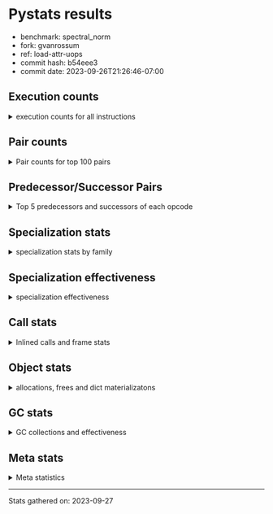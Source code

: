 
# Pystats results

- benchmark: spectral_norm
- fork: gvanrossum
- ref: load-attr-uops
- commit hash: b54eee3
- commit date: 2023-09-26T21:26:46-07:00

## Execution counts

<details>
<summary> execution counts for all instructions </summary>

|Name | Count | Self | Cumulative | Miss ratio | 
|---|---:|---:|---:|---:|
| BINARY_OP_ADD_INT | 202,800,000 | 17.1% | 17.1% |  |
| LOAD_CONST | 162,552,180 | 13.7% | 30.9% |  |
| LOAD_FAST | 122,636,760 | 10.4% | 41.2% |  |
| LOAD_FAST_LOAD_FAST | 122,007,600 | 10.3% | 51.6% |  |
| BINARY_OP | 82,380,340 | 7.0% | 58.5% |  |
| STORE_FAST | 40,892,040 | 3.5% | 62.0% |  |
| FOR_ITER | 40,889,860 | 3.5% | 65.4% |  |
| JUMP_BACKWARD | 40,880,460 | 3.5% | 68.9% |  |
| STORE_FAST_STORE_FAST | 40,879,860 | 3.5% | 72.4% |  |
| UNPACK_SEQUENCE_TWO_TUPLE | 40,879,800 | 3.5% | 75.8% |  |
| CALL_PY_EXACT_ARGS | 40,878,000 | 3.5% | 79.3% | 0.3% |
| RETURN_VALUE | 40,875,720 | 3.5% | 82.7% |  |
| RESUME_CHECK | 40,875,720 | 3.5% | 86.2% |  |
| BINARY_OP_ADD_FLOAT | 40,575,600 | 3.4% | 89.6% | 0.8% |
| LOAD_GLOBAL_MODULE | 40,566,220 | 3.4% | 93.0% |  |
| BINARY_OP_MULTIPLY_INT | 40,560,000 | 3.4% | 96.5% |  |
| BINARY_OP_MULTIPLY_FLOAT | 39,347,880 | 3.3% | 99.8% | 0.0% |
| LOAD_GLOBAL_BUILTIN | 319,380 | 0.0% | 99.8% |  |
| CALL_BUILTIN_CLASS | 316,920 | 0.0% | 99.8% |  |
| FOR_ITER_RANGE | 315,180 | 0.0% | 99.9% |  |
| GET_ITER | 314,580 | 0.0% | 99.9% |  |
| PUSH_NULL | 312,300 | 0.0% | 99.9% |  |
| STORE_FAST_LOAD_FAST | 312,000 | 0.0% | 99.9% |  |
| LIST_APPEND | 312,000 | 0.0% | 100.0% |  |
| BUILD_TUPLE | 312,000 | 0.0% | 100.0% |  |
| SWAP | 7,200 | 0.0% | 100.0% |  |
| BUILD_LIST | 2,520 | 0.0% | 100.0% |  |
| LOAD_FAST_AND_CLEAR | 2,400 | 0.0% | 100.0% |  |
| CALL_LEN | 2,400 | 0.0% | 100.0% |  |
| CALL | 360 | 0.0% | 100.0% |  |
| LOAD_DEREF | 180 | 0.0% | 100.0% |  |
| LOAD_GLOBAL | 160 | 0.0% | 100.0% |  |
| LOAD_ATTR_MODULE | 160 | 0.0% | 100.0% |  |
| CALL_FUNCTION_EX | 120 | 0.0% | 100.0% |  |
| LOAD_ATTR | 80 | 0.0% | 100.0% |  |
| POP_TOP | 60 | 0.0% | 100.0% |  |
| NOP | 60 | 0.0% | 100.0% |  |
| LOAD_FAST_CHECK | 60 | 0.0% | 100.0% |  |
| LIST_EXTEND | 60 | 0.0% | 100.0% |  |
| COPY_FREE_VARS | 60 | 0.0% | 100.0% |  |
| COPY | 60 | 0.0% | 100.0% |  |
| CALL_INTRINSIC_1 | 60 | 0.0% | 100.0% |  |
| BINARY_OP_SUBTRACT_FLOAT | 60 | 0.0% | 100.0% |  |


</details>

## Pair counts

<details>
<summary> Pair counts for top 100 pairs </summary>

|Pair | Count | Self | Cumulative | 
|---|---:|---:|---:|
| LOAD_FAST_LOAD_FAST BINARY_OP_ADD_INT | 81,120,000 | 6.9% | 6.9% |
| LOAD_CONST BINARY_OP_ADD_INT | 81,120,000 | 6.9% | 13.7% |
| BINARY_OP_ADD_INT LOAD_CONST | 81,120,000 | 6.9% | 20.6% |
| UNPACK_SEQUENCE_TWO_TUPLE STORE_FAST_STORE_FAST | 40,879,800 | 3.5% | 24.0% |
| CALL_PY_EXACT_ARGS RESUME_CHECK | 40,875,600 | 3.5% | 27.5% |
| BINARY_OP_ADD_FLOAT STORE_FAST | 40,569,720 | 3.4% | 30.9% |
| STORE_FAST JUMP_BACKWARD | 40,568,400 | 3.4% | 34.3% |
| JUMP_BACKWARD FOR_ITER | 40,567,800 | 3.4% | 37.8% |
| FOR_ITER UNPACK_SEQUENCE_TWO_TUPLE | 40,567,800 | 3.4% | 41.2% |
| STORE_FAST_STORE_FAST LOAD_FAST | 40,560,000 | 3.4% | 44.6% |
| RETURN_VALUE LOAD_FAST | 40,560,000 | 3.4% | 48.1% |
| RESUME_CHECK LOAD_CONST | 40,560,000 | 3.4% | 51.5% |
| LOAD_GLOBAL_MODULE LOAD_FAST_LOAD_FAST | 40,560,000 | 3.4% | 54.9% |
| LOAD_FAST_LOAD_FAST CALL_PY_EXACT_ARGS | 40,560,000 | 3.4% | 58.3% |
| LOAD_FAST LOAD_GLOBAL_MODULE | 40,560,000 | 3.4% | 61.8% |
| LOAD_FAST BINARY_OP_ADD_INT | 40,560,000 | 3.4% | 65.2% |
| LOAD_CONST LOAD_FAST_LOAD_FAST | 40,560,000 | 3.4% | 68.6% |
| LOAD_CONST BINARY_OP | 40,560,000 | 3.4% | 72.1% |
| BINARY_OP_MULTIPLY_INT LOAD_CONST | 40,560,000 | 3.4% | 75.5% |
| BINARY_OP_ADD_INT LOAD_FAST_LOAD_FAST | 40,560,000 | 3.4% | 78.9% |
| BINARY_OP_ADD_INT BINARY_OP_MULTIPLY_INT | 40,560,000 | 3.4% | 82.3% |
| BINARY_OP_ADD_INT BINARY_OP | 40,560,000 | 3.4% | 85.8% |
| BINARY_OP RETURN_VALUE | 40,560,000 | 3.4% | 89.2% |
| BINARY_OP LOAD_FAST | 40,560,000 | 3.4% | 92.6% |
| LOAD_FAST BINARY_OP_MULTIPLY_FLOAT | 39,347,820 | 3.3% | 96.0% |
| BINARY_OP_MULTIPLY_FLOAT BINARY_OP_ADD_FLOAT | 39,342,120 | 3.3% | 99.3% |
| BINARY_OP BINARY_OP_ADD_FLOAT | 1,233,480 | 0.1% | 99.4% |
| LOAD_FAST BINARY_OP | 1,227,800 | 0.1% | 99.5% |
| LOAD_GLOBAL_BUILTIN LOAD_FAST | 314,520 | 0.0% | 99.5% |
| CALL_BUILTIN_CLASS GET_ITER | 314,460 | 0.0% | 99.5% |
| LOAD_FAST CALL_BUILTIN_CLASS | 314,440 | 0.0% | 99.6% |
| JUMP_BACKWARD FOR_ITER_RANGE | 312,660 | 0.0% | 99.6% |
| GET_ITER FOR_ITER | 312,060 | 0.0% | 99.6% |
| STORE_FAST LOAD_GLOBAL_BUILTIN | 312,040 | 0.0% | 99.6% |
| STORE_FAST_STORE_FAST LOAD_CONST | 312,000 | 0.0% | 99.7% |
| STORE_FAST_LOAD_FAST PUSH_NULL | 312,000 | 0.0% | 99.7% |
| RETURN_VALUE LIST_APPEND | 312,000 | 0.0% | 99.7% |
| RESUME_CHECK LOAD_FAST | 312,000 | 0.0% | 99.8% |
| PUSH_NULL LOAD_FAST_LOAD_FAST | 312,000 | 0.0% | 99.8% |
| LOAD_FAST_LOAD_FAST BUILD_TUPLE | 312,000 | 0.0% | 99.8% |
| LOAD_FAST UNPACK_SEQUENCE_TWO_TUPLE | 312,000 | 0.0% | 99.8% |
| LOAD_FAST RETURN_VALUE | 312,000 | 0.0% | 99.9% |
| LOAD_CONST STORE_FAST | 312,000 | 0.0% | 99.9% |
| LIST_APPEND JUMP_BACKWARD | 312,000 | 0.0% | 99.9% |
| FOR_ITER_RANGE STORE_FAST_LOAD_FAST | 312,000 | 0.0% | 99.9% |
| FOR_ITER LOAD_FAST | 312,000 | 0.0% | 100.0% |
| BUILD_TUPLE CALL_PY_EXACT_ARGS | 312,000 | 0.0% | 100.0% |
| BINARY_OP BINARY_OP | 20,840 | 0.0% | 100.0% |
| LOAD_FAST_LOAD_FAST LOAD_FAST | 15,600 | 0.0% | 100.0% |
| FOR_ITER FOR_ITER | 10,000 | 0.0% | 100.0% |
| STORE_FAST_STORE_FAST LOAD_FAST_LOAD_FAST | 7,800 | 0.0% | 100.0% |
| STORE_FAST LOAD_FAST_LOAD_FAST | 7,800 | 0.0% | 100.0% |
| BINARY_OP STORE_FAST | 5,940 | 0.0% | 100.0% |
| BINARY_OP_ADD_FLOAT BINARY_OP | 5,880 | 0.0% | 100.0% |
| BINARY_OP_MULTIPLY_FLOAT BINARY_OP | 5,760 | 0.0% | 100.0% |
| LOAD_GLOBAL_BUILTIN LOAD_GLOBAL_BUILTIN | 4,800 | 0.0% | 100.0% |
| LOAD_GLOBAL_MODULE LOAD_GLOBAL_MODULE | 3,600 | 0.0% | 100.0% |
| RESUME_CHECK LOAD_GLOBAL_BUILTIN | 2,440 | 0.0% | 100.0% |
| SWAP STORE_FAST | 2,400 | 0.0% | 100.0% |
| SWAP FOR_ITER_RANGE | 2,400 | 0.0% | 100.0% |
| SWAP BUILD_LIST | 2,400 | 0.0% | 100.0% |
| STORE_FAST RETURN_VALUE | 2,400 | 0.0% | 100.0% |
| LOAD_GLOBAL_MODULE LOAD_FAST | 2,400 | 0.0% | 100.0% |
| LOAD_FAST_AND_CLEAR SWAP | 2,400 | 0.0% | 100.0% |
| LOAD_FAST CALL_PY_EXACT_ARGS | 2,400 | 0.0% | 100.0% |
| GET_ITER LOAD_FAST_AND_CLEAR | 2,400 | 0.0% | 100.0% |
| FOR_ITER_RANGE SWAP | 2,400 | 0.0% | 100.0% |
| CALL_PY_EXACT_ARGS CALL_PY_EXACT_ARGS | 2,400 | 0.0% | 100.0% |
| CALL_LEN CALL_BUILTIN_CLASS | 2,400 | 0.0% | 100.0% |
| CALL_BUILTIN_CLASS CALL_LEN | 2,400 | 0.0% | 100.0% |
| BUILD_LIST SWAP | 2,400 | 0.0% | 100.0% |
| RETURN_VALUE RETURN_VALUE | 1,260 | 0.0% | 100.0% |
| STORE_FAST LOAD_GLOBAL_MODULE | 1,240 | 0.0% | 100.0% |
| RETURN_VALUE STORE_FAST | 1,200 | 0.0% | 100.0% |
| RETURN_VALUE CALL_PY_EXACT_ARGS | 1,200 | 0.0% | 100.0% |
| RESUME_CHECK LOAD_GLOBAL_MODULE | 1,200 | 0.0% | 100.0% |
| FOR_ITER_RANGE STORE_FAST | 660 | 0.0% | 100.0% |
| PUSH_NULL CALL | 180 | 0.0% | 100.0% |
| LOAD_ATTR_MODULE PUSH_NULL | 160 | 0.0% | 100.0% |
| PUSH_NULL LOAD_FAST | 120 | 0.0% | 100.0% |
| LOAD_DEREF PUSH_NULL | 120 | 0.0% | 100.0% |
| GET_ITER FOR_ITER_RANGE | 120 | 0.0% | 100.0% |
| LOAD_GLOBAL_MODULE LOAD_ATTR_MODULE | 100 | 0.0% | 100.0% |
| LOAD_GLOBAL LOAD_GLOBAL_MODULE | 80 | 0.0% | 100.0% |
| CALL CALL | 80 | 0.0% | 100.0% |
| STORE_FAST LOAD_FAST | 60 | 0.0% | 100.0% |
| STORE_FAST LOAD_CONST | 60 | 0.0% | 100.0% |
| RESUME_CHECK LOAD_DEREF | 60 | 0.0% | 100.0% |
| POP_TOP NOP | 60 | 0.0% | 100.0% |
| NOP LOAD_DEREF | 60 | 0.0% | 100.0% |
| LOAD_GLOBAL_MODULE LOAD_ATTR | 60 | 0.0% | 100.0% |
| LOAD_GLOBAL_MODULE BINARY_OP | 60 | 0.0% | 100.0% |
| LOAD_GLOBAL_BUILTIN LOAD_CONST | 60 | 0.0% | 100.0% |
| LOAD_GLOBAL LOAD_GLOBAL_BUILTIN | 60 | 0.0% | 100.0% |
| LOAD_FAST_CHECK CALL | 60 | 0.0% | 100.0% |
| LOAD_FAST LOAD_FAST_CHECK | 60 | 0.0% | 100.0% |
| LOAD_FAST GET_ITER | 60 | 0.0% | 100.0% |
| LOAD_FAST CALL_FUNCTION_EX | 60 | 0.0% | 100.0% |
| LOAD_FAST BUILD_LIST | 60 | 0.0% | 100.0% |
| LOAD_DEREF LIST_EXTEND | 60 | 0.0% | 100.0% |


</details>

## Predecessor/Successor Pairs

<details>
<summary> Top 5 predecessors and successors of each opcode </summary>

### GET_ITER

<details>
<summary> Successors and predecessors for GET_ITER </summary>

|Predecessors | Count | Percentage | 
|---|---:|---:|
| CALL_BUILTIN_CLASS | 314,460 | 100.0% |
| LOAD_FAST | 60 | 0.0% |
| CALL | 60 | 0.0% |

|Successors | Count | Percentage | 
|---|---:|---:|
| FOR_ITER | 312,060 | 99.2% |
| LOAD_FAST_AND_CLEAR | 2,400 | 0.8% |
| FOR_ITER_RANGE | 120 | 0.0% |


</details>

### NOP

<details>
<summary> Successors and predecessors for NOP </summary>

|Predecessors | Count | Percentage | 
|---|---:|---:|
| POP_TOP | 60 | 100.0% |

|Successors | Count | Percentage | 
|---|---:|---:|
| LOAD_DEREF | 60 | 100.0% |


</details>

### POP_TOP

<details>
<summary> Successors and predecessors for POP_TOP </summary>

|Predecessors | Count | Percentage | 
|---|---:|---:|
| CALL | 60 | 100.0% |

|Successors | Count | Percentage | 
|---|---:|---:|
| NOP | 60 | 100.0% |


</details>

### PUSH_NULL

<details>
<summary> Successors and predecessors for PUSH_NULL </summary>

|Predecessors | Count | Percentage | 
|---|---:|---:|
| STORE_FAST_LOAD_FAST | 312,000 | 99.9% |
| LOAD_ATTR_MODULE | 160 | 0.1% |
| LOAD_DEREF | 120 | 0.0% |
| LOAD_ATTR | 20 | 0.0% |

|Successors | Count | Percentage | 
|---|---:|---:|
| LOAD_FAST_LOAD_FAST | 312,000 | 99.9% |
| CALL | 180 | 0.1% |
| LOAD_FAST | 120 | 0.0% |


</details>

### RETURN_VALUE

<details>
<summary> Successors and predecessors for RETURN_VALUE </summary>

|Predecessors | Count | Percentage | 
|---|---:|---:|
| BINARY_OP | 40,560,000 | 99.2% |
| LOAD_FAST | 312,000 | 0.8% |
| STORE_FAST | 2,400 | 0.0% |
| RETURN_VALUE | 1,260 | 0.0% |
| BINARY_OP_SUBTRACT_FLOAT | 60 | 0.0% |

|Successors | Count | Percentage | 
|---|---:|---:|
| LOAD_FAST | 40,560,000 | 99.2% |
| LIST_APPEND | 312,000 | 0.8% |
| RETURN_VALUE | 1,260 | 0.0% |
| STORE_FAST | 1,200 | 0.0% |
| CALL_PY_EXACT_ARGS | 1,200 | 0.0% |


</details>

### BINARY_OP

<details>
<summary> Successors and predecessors for BINARY_OP </summary>

|Predecessors | Count | Percentage | 
|---|---:|---:|
| LOAD_CONST | 40,560,000 | 49.2% |
| BINARY_OP_ADD_INT | 40,560,000 | 49.2% |
| LOAD_FAST | 1,227,800 | 1.5% |
| BINARY_OP | 20,840 | 0.0% |
| BINARY_OP_ADD_FLOAT | 5,880 | 0.0% |

|Successors | Count | Percentage | 
|---|---:|---:|
| RETURN_VALUE | 40,560,000 | 49.2% |
| LOAD_FAST | 40,560,000 | 49.2% |
| BINARY_OP_ADD_FLOAT | 1,233,480 | 1.5% |
| BINARY_OP | 20,840 | 0.0% |
| STORE_FAST | 5,940 | 0.0% |


</details>

### BUILD_LIST

<details>
<summary> Successors and predecessors for BUILD_LIST </summary>

|Predecessors | Count | Percentage | 
|---|---:|---:|
| SWAP | 2,400 | 95.2% |
| LOAD_FAST | 60 | 2.4% |
| LOAD_CONST | 60 | 2.4% |

|Successors | Count | Percentage | 
|---|---:|---:|
| SWAP | 2,400 | 95.2% |
| LOAD_DEREF | 60 | 2.4% |
| LOAD_GLOBAL_MODULE | 40 | 1.6% |
| LOAD_GLOBAL | 20 | 0.8% |


</details>

### BUILD_TUPLE

<details>
<summary> Successors and predecessors for BUILD_TUPLE </summary>

|Predecessors | Count | Percentage | 
|---|---:|---:|
| LOAD_FAST_LOAD_FAST | 312,000 | 100.0% |

|Successors | Count | Percentage | 
|---|---:|---:|
| CALL_PY_EXACT_ARGS | 312,000 | 100.0% |


</details>

### CALL

<details>
<summary> Successors and predecessors for CALL </summary>

|Predecessors | Count | Percentage | 
|---|---:|---:|
| PUSH_NULL | 180 | 50.0% |
| CALL | 80 | 22.2% |
| LOAD_FAST_CHECK | 60 | 16.7% |
| LOAD_FAST | 20 | 5.6% |
| LOAD_CONST | 20 | 5.6% |

|Successors | Count | Percentage | 
|---|---:|---:|
| CALL | 80 | 22.2% |
| STORE_FAST | 60 | 16.7% |
| POP_TOP | 60 | 16.7% |
| LOAD_FAST | 60 | 16.7% |
| GET_ITER | 60 | 16.7% |


</details>

### CALL_FUNCTION_EX

<details>
<summary> Successors and predecessors for CALL_FUNCTION_EX </summary>

|Predecessors | Count | Percentage | 
|---|---:|---:|
| LOAD_FAST | 60 | 50.0% |
| CALL_INTRINSIC_1 | 60 | 50.0% |

|Successors | Count | Percentage | 
|---|---:|---:|
| RESUME_CHECK | 60 | 50.0% |
| COPY_FREE_VARS | 60 | 50.0% |


</details>

### CALL_INTRINSIC_1

<details>
<summary> Successors and predecessors for CALL_INTRINSIC_1 </summary>

|Predecessors | Count | Percentage | 
|---|---:|---:|
| LIST_EXTEND | 60 | 100.0% |

|Successors | Count | Percentage | 
|---|---:|---:|
| CALL_FUNCTION_EX | 60 | 100.0% |


</details>

### COPY

<details>
<summary> Successors and predecessors for COPY </summary>

|Predecessors | Count | Percentage | 
|---|---:|---:|
| LOAD_CONST | 60 | 100.0% |

|Successors | Count | Percentage | 
|---|---:|---:|
| STORE_FAST_STORE_FAST | 60 | 100.0% |


</details>

### COPY_FREE_VARS

<details>
<summary> Successors and predecessors for COPY_FREE_VARS </summary>

|Predecessors | Count | Percentage | 
|---|---:|---:|
| CALL_FUNCTION_EX | 60 | 100.0% |

|Successors | Count | Percentage | 
|---|---:|---:|
| RESUME_CHECK | 60 | 100.0% |


</details>

### FOR_ITER

<details>
<summary> Successors and predecessors for FOR_ITER </summary>

|Predecessors | Count | Percentage | 
|---|---:|---:|
| JUMP_BACKWARD | 40,567,800 | 99.2% |
| GET_ITER | 312,060 | 0.8% |
| FOR_ITER | 10,000 | 0.0% |

|Successors | Count | Percentage | 
|---|---:|---:|
| UNPACK_SEQUENCE_TWO_TUPLE | 40,567,800 | 99.2% |
| LOAD_FAST | 312,000 | 0.8% |
| FOR_ITER | 10,000 | 0.0% |
| JUMP_BACKWARD | 60 | 0.0% |


</details>

### JUMP_BACKWARD

<details>
<summary> Successors and predecessors for JUMP_BACKWARD </summary>

|Predecessors | Count | Percentage | 
|---|---:|---:|
| STORE_FAST | 40,568,400 | 99.2% |
| LIST_APPEND | 312,000 | 0.8% |
| FOR_ITER | 60 | 0.0% |

|Successors | Count | Percentage | 
|---|---:|---:|
| FOR_ITER | 40,567,800 | 99.2% |
| FOR_ITER_RANGE | 312,660 | 0.8% |


</details>

### LIST_APPEND

<details>
<summary> Successors and predecessors for LIST_APPEND </summary>

|Predecessors | Count | Percentage | 
|---|---:|---:|
| RETURN_VALUE | 312,000 | 100.0% |

|Successors | Count | Percentage | 
|---|---:|---:|
| JUMP_BACKWARD | 312,000 | 100.0% |


</details>

### LIST_EXTEND

<details>
<summary> Successors and predecessors for LIST_EXTEND </summary>

|Predecessors | Count | Percentage | 
|---|---:|---:|
| LOAD_DEREF | 60 | 100.0% |

|Successors | Count | Percentage | 
|---|---:|---:|
| CALL_INTRINSIC_1 | 60 | 100.0% |


</details>

### LOAD_ATTR

<details>
<summary> Successors and predecessors for LOAD_ATTR </summary>

|Predecessors | Count | Percentage | 
|---|---:|---:|
| LOAD_GLOBAL_MODULE | 60 | 75.0% |
| LOAD_GLOBAL | 20 | 25.0% |

|Successors | Count | Percentage | 
|---|---:|---:|
| LOAD_ATTR_MODULE | 60 | 75.0% |
| PUSH_NULL | 20 | 25.0% |


</details>

### LOAD_CONST

<details>
<summary> Successors and predecessors for LOAD_CONST </summary>

|Predecessors | Count | Percentage | 
|---|---:|---:|
| BINARY_OP_ADD_INT | 81,120,000 | 49.9% |
| RESUME_CHECK | 40,560,000 | 25.0% |
| BINARY_OP_MULTIPLY_INT | 40,560,000 | 25.0% |
| STORE_FAST_STORE_FAST | 312,000 | 0.2% |
| STORE_FAST | 60 | 0.0% |

|Successors | Count | Percentage | 
|---|---:|---:|
| BINARY_OP_ADD_INT | 81,120,000 | 49.9% |
| LOAD_FAST_LOAD_FAST | 40,560,000 | 25.0% |
| BINARY_OP | 40,560,000 | 25.0% |
| STORE_FAST | 312,000 | 0.2% |
| COPY | 60 | 0.0% |


</details>

### LOAD_DEREF

<details>
<summary> Successors and predecessors for LOAD_DEREF </summary>

|Predecessors | Count | Percentage | 
|---|---:|---:|
| RESUME_CHECK | 60 | 33.3% |
| NOP | 60 | 33.3% |
| BUILD_LIST | 60 | 33.3% |

|Successors | Count | Percentage | 
|---|---:|---:|
| PUSH_NULL | 120 | 66.7% |
| LIST_EXTEND | 60 | 33.3% |


</details>

### LOAD_FAST

<details>
<summary> Successors and predecessors for LOAD_FAST </summary>

|Predecessors | Count | Percentage | 
|---|---:|---:|
| STORE_FAST_STORE_FAST | 40,560,000 | 33.1% |
| RETURN_VALUE | 40,560,000 | 33.1% |
| BINARY_OP | 40,560,000 | 33.1% |
| LOAD_GLOBAL_BUILTIN | 314,520 | 0.3% |
| RESUME_CHECK | 312,000 | 0.3% |

|Successors | Count | Percentage | 
|---|---:|---:|
| LOAD_GLOBAL_MODULE | 40,560,000 | 33.1% |
| BINARY_OP_ADD_INT | 40,560,000 | 33.1% |
| BINARY_OP_MULTIPLY_FLOAT | 39,347,820 | 32.1% |
| BINARY_OP | 1,227,800 | 1.0% |
| CALL_BUILTIN_CLASS | 314,440 | 0.3% |


</details>

### LOAD_FAST_AND_CLEAR

<details>
<summary> Successors and predecessors for LOAD_FAST_AND_CLEAR </summary>

|Predecessors | Count | Percentage | 
|---|---:|---:|
| GET_ITER | 2,400 | 100.0% |

|Successors | Count | Percentage | 
|---|---:|---:|
| SWAP | 2,400 | 100.0% |


</details>

### LOAD_FAST_CHECK

<details>
<summary> Successors and predecessors for LOAD_FAST_CHECK </summary>

|Predecessors | Count | Percentage | 
|---|---:|---:|
| LOAD_FAST | 60 | 100.0% |

|Successors | Count | Percentage | 
|---|---:|---:|
| CALL | 60 | 100.0% |


</details>

### LOAD_FAST_LOAD_FAST

<details>
<summary> Successors and predecessors for LOAD_FAST_LOAD_FAST </summary>

|Predecessors | Count | Percentage | 
|---|---:|---:|
| LOAD_GLOBAL_MODULE | 40,560,000 | 33.2% |
| LOAD_CONST | 40,560,000 | 33.2% |
| BINARY_OP_ADD_INT | 40,560,000 | 33.2% |
| PUSH_NULL | 312,000 | 0.3% |
| STORE_FAST_STORE_FAST | 7,800 | 0.0% |

|Successors | Count | Percentage | 
|---|---:|---:|
| BINARY_OP_ADD_INT | 81,120,000 | 66.5% |
| CALL_PY_EXACT_ARGS | 40,560,000 | 33.2% |
| BUILD_TUPLE | 312,000 | 0.3% |
| LOAD_FAST | 15,600 | 0.0% |


</details>

### LOAD_GLOBAL

<details>
<summary> Successors and predecessors for LOAD_GLOBAL </summary>

|Predecessors | Count | Percentage | 
|---|---:|---:|
| STORE_FAST | 40 | 25.0% |
| RETURN_VALUE | 40 | 25.0% |
| STORE_FAST_STORE_FAST | 20 | 12.5% |
| RESUME_CHECK | 20 | 12.5% |
| FOR_ITER_RANGE | 20 | 12.5% |

|Successors | Count | Percentage | 
|---|---:|---:|
| LOAD_GLOBAL_MODULE | 80 | 50.0% |
| LOAD_GLOBAL_BUILTIN | 60 | 37.5% |
| LOAD_ATTR | 20 | 12.5% |


</details>

### STORE_FAST

<details>
<summary> Successors and predecessors for STORE_FAST </summary>

|Predecessors | Count | Percentage | 
|---|---:|---:|
| BINARY_OP_ADD_FLOAT | 40,569,720 | 99.2% |
| LOAD_CONST | 312,000 | 0.8% |
| BINARY_OP | 5,940 | 0.0% |
| SWAP | 2,400 | 0.0% |
| RETURN_VALUE | 1,200 | 0.0% |

|Successors | Count | Percentage | 
|---|---:|---:|
| JUMP_BACKWARD | 40,568,400 | 99.2% |
| LOAD_GLOBAL_BUILTIN | 312,040 | 0.8% |
| LOAD_FAST_LOAD_FAST | 7,800 | 0.0% |
| RETURN_VALUE | 2,400 | 0.0% |
| LOAD_GLOBAL_MODULE | 1,240 | 0.0% |


</details>

### STORE_FAST_LOAD_FAST

<details>
<summary> Successors and predecessors for STORE_FAST_LOAD_FAST </summary>

|Predecessors | Count | Percentage | 
|---|---:|---:|
| FOR_ITER_RANGE | 312,000 | 100.0% |

|Successors | Count | Percentage | 
|---|---:|---:|
| PUSH_NULL | 312,000 | 100.0% |


</details>

### STORE_FAST_STORE_FAST

<details>
<summary> Successors and predecessors for STORE_FAST_STORE_FAST </summary>

|Predecessors | Count | Percentage | 
|---|---:|---:|
| UNPACK_SEQUENCE_TWO_TUPLE | 40,879,800 | 100.0% |
| COPY | 60 | 0.0% |

|Successors | Count | Percentage | 
|---|---:|---:|
| LOAD_FAST | 40,560,000 | 99.2% |
| LOAD_CONST | 312,000 | 0.8% |
| LOAD_FAST_LOAD_FAST | 7,800 | 0.0% |
| LOAD_GLOBAL_BUILTIN | 40 | 0.0% |
| LOAD_GLOBAL | 20 | 0.0% |


</details>

### SWAP

<details>
<summary> Successors and predecessors for SWAP </summary>

|Predecessors | Count | Percentage | 
|---|---:|---:|
| LOAD_FAST_AND_CLEAR | 2,400 | 33.3% |
| FOR_ITER_RANGE | 2,400 | 33.3% |
| BUILD_LIST | 2,400 | 33.3% |

|Successors | Count | Percentage | 
|---|---:|---:|
| STORE_FAST | 2,400 | 33.3% |
| FOR_ITER_RANGE | 2,400 | 33.3% |
| BUILD_LIST | 2,400 | 33.3% |


</details>

### BINARY_OP_ADD_FLOAT

<details>
<summary> Successors and predecessors for BINARY_OP_ADD_FLOAT </summary>

|Predecessors | Count | Percentage | 
|---|---:|---:|
| BINARY_OP_MULTIPLY_FLOAT | 39,342,120 | 97.0% |
| BINARY_OP | 1,233,480 | 3.0% |

|Successors | Count | Percentage | 
|---|---:|---:|
| STORE_FAST | 40,569,720 | 100.0% |
| BINARY_OP | 5,880 | 0.0% |


</details>

### BINARY_OP_ADD_INT

<details>
<summary> Successors and predecessors for BINARY_OP_ADD_INT </summary>

|Predecessors | Count | Percentage | 
|---|---:|---:|
| LOAD_FAST_LOAD_FAST | 81,120,000 | 40.0% |
| LOAD_CONST | 81,120,000 | 40.0% |
| LOAD_FAST | 40,560,000 | 20.0% |

|Successors | Count | Percentage | 
|---|---:|---:|
| LOAD_CONST | 81,120,000 | 40.0% |
| LOAD_FAST_LOAD_FAST | 40,560,000 | 20.0% |
| BINARY_OP_MULTIPLY_INT | 40,560,000 | 20.0% |
| BINARY_OP | 40,560,000 | 20.0% |


</details>

### BINARY_OP_MULTIPLY_FLOAT

<details>
<summary> Successors and predecessors for BINARY_OP_MULTIPLY_FLOAT </summary>

|Predecessors | Count | Percentage | 
|---|---:|---:|
| LOAD_FAST | 39,347,820 | 100.0% |
| BINARY_OP | 60 | 0.0% |

|Successors | Count | Percentage | 
|---|---:|---:|
| BINARY_OP_ADD_FLOAT | 39,342,120 | 100.0% |
| BINARY_OP | 5,760 | 0.0% |


</details>

### BINARY_OP_MULTIPLY_INT

<details>
<summary> Successors and predecessors for BINARY_OP_MULTIPLY_INT </summary>

|Predecessors | Count | Percentage | 
|---|---:|---:|
| BINARY_OP_ADD_INT | 40,560,000 | 100.0% |

|Successors | Count | Percentage | 
|---|---:|---:|
| LOAD_CONST | 40,560,000 | 100.0% |


</details>

### BINARY_OP_SUBTRACT_FLOAT

<details>
<summary> Successors and predecessors for BINARY_OP_SUBTRACT_FLOAT </summary>

|Predecessors | Count | Percentage | 
|---|---:|---:|
| LOAD_FAST | 40 | 66.7% |
| BINARY_OP | 20 | 33.3% |

|Successors | Count | Percentage | 
|---|---:|---:|
| RETURN_VALUE | 60 | 100.0% |


</details>

### CALL_BUILTIN_CLASS

<details>
<summary> Successors and predecessors for CALL_BUILTIN_CLASS </summary>

|Predecessors | Count | Percentage | 
|---|---:|---:|
| LOAD_FAST | 314,440 | 99.2% |
| CALL_LEN | 2,400 | 0.8% |
| LOAD_CONST | 40 | 0.0% |
| CALL | 40 | 0.0% |

|Successors | Count | Percentage | 
|---|---:|---:|
| GET_ITER | 314,460 | 99.2% |
| CALL_LEN | 2,400 | 0.8% |
| STORE_FAST | 60 | 0.0% |


</details>

### CALL_LEN

<details>
<summary> Successors and predecessors for CALL_LEN </summary>

|Predecessors | Count | Percentage | 
|---|---:|---:|
| CALL_BUILTIN_CLASS | 2,400 | 100.0% |

|Successors | Count | Percentage | 
|---|---:|---:|
| CALL_BUILTIN_CLASS | 2,400 | 100.0% |


</details>

### CALL_PY_EXACT_ARGS

<details>
<summary> Successors and predecessors for CALL_PY_EXACT_ARGS </summary>

|Predecessors | Count | Percentage | 
|---|---:|---:|
| LOAD_FAST_LOAD_FAST | 40,560,000 | 99.2% |
| BUILD_TUPLE | 312,000 | 0.8% |
| LOAD_FAST | 2,400 | 0.0% |
| CALL_PY_EXACT_ARGS | 2,400 | 0.0% |
| RETURN_VALUE | 1,200 | 0.0% |

|Successors | Count | Percentage | 
|---|---:|---:|
| RESUME_CHECK | 40,875,600 | 100.0% |
| CALL_PY_EXACT_ARGS | 2,400 | 0.0% |


</details>

### FOR_ITER_RANGE

<details>
<summary> Successors and predecessors for FOR_ITER_RANGE </summary>

|Predecessors | Count | Percentage | 
|---|---:|---:|
| JUMP_BACKWARD | 312,660 | 99.2% |
| SWAP | 2,400 | 0.8% |
| GET_ITER | 120 | 0.0% |

|Successors | Count | Percentage | 
|---|---:|---:|
| STORE_FAST_LOAD_FAST | 312,000 | 99.0% |
| SWAP | 2,400 | 0.8% |
| STORE_FAST | 660 | 0.2% |
| LOAD_CONST | 60 | 0.0% |
| LOAD_GLOBAL_MODULE | 40 | 0.0% |


</details>

### LOAD_ATTR_MODULE

<details>
<summary> Successors and predecessors for LOAD_ATTR_MODULE </summary>

|Predecessors | Count | Percentage | 
|---|---:|---:|
| LOAD_GLOBAL_MODULE | 100 | 62.5% |
| LOAD_ATTR | 60 | 37.5% |

|Successors | Count | Percentage | 
|---|---:|---:|
| PUSH_NULL | 160 | 100.0% |


</details>

### LOAD_GLOBAL_BUILTIN

<details>
<summary> Successors and predecessors for LOAD_GLOBAL_BUILTIN </summary>

|Predecessors | Count | Percentage | 
|---|---:|---:|
| STORE_FAST | 312,040 | 97.7% |
| LOAD_GLOBAL_BUILTIN | 4,800 | 1.5% |
| RESUME_CHECK | 2,440 | 0.8% |
| LOAD_GLOBAL | 60 | 0.0% |
| STORE_FAST_STORE_FAST | 40 | 0.0% |

|Successors | Count | Percentage | 
|---|---:|---:|
| LOAD_FAST | 314,520 | 98.5% |
| LOAD_GLOBAL_BUILTIN | 4,800 | 1.5% |
| LOAD_CONST | 60 | 0.0% |


</details>

### LOAD_GLOBAL_MODULE

<details>
<summary> Successors and predecessors for LOAD_GLOBAL_MODULE </summary>

|Predecessors | Count | Percentage | 
|---|---:|---:|
| LOAD_FAST | 40,560,000 | 100.0% |
| LOAD_GLOBAL_MODULE | 3,600 | 0.0% |
| STORE_FAST | 1,240 | 0.0% |
| RESUME_CHECK | 1,200 | 0.0% |
| LOAD_GLOBAL | 80 | 0.0% |

|Successors | Count | Percentage | 
|---|---:|---:|
| LOAD_FAST_LOAD_FAST | 40,560,000 | 100.0% |
| LOAD_GLOBAL_MODULE | 3,600 | 0.0% |
| LOAD_FAST | 2,400 | 0.0% |
| LOAD_ATTR_MODULE | 100 | 0.0% |
| LOAD_ATTR | 60 | 0.0% |


</details>

### RESUME_CHECK

<details>
<summary> Successors and predecessors for RESUME_CHECK </summary>

|Predecessors | Count | Percentage | 
|---|---:|---:|
| CALL_PY_EXACT_ARGS | 40,875,600 | 100.0% |
| COPY_FREE_VARS | 60 | 0.0% |
| CALL_FUNCTION_EX | 60 | 0.0% |

|Successors | Count | Percentage | 
|---|---:|---:|
| LOAD_CONST | 40,560,000 | 99.2% |
| LOAD_FAST | 312,000 | 0.8% |
| LOAD_GLOBAL_BUILTIN | 2,440 | 0.0% |
| LOAD_GLOBAL_MODULE | 1,200 | 0.0% |
| LOAD_DEREF | 60 | 0.0% |


</details>

### UNPACK_SEQUENCE_TWO_TUPLE

<details>
<summary> Successors and predecessors for UNPACK_SEQUENCE_TWO_TUPLE </summary>

|Predecessors | Count | Percentage | 
|---|---:|---:|
| FOR_ITER | 40,567,800 | 99.2% |
| LOAD_FAST | 312,000 | 0.8% |

|Successors | Count | Percentage | 
|---|---:|---:|
| STORE_FAST_STORE_FAST | 40,879,800 | 100.0% |


</details>


</details>

## Specialization stats

<details>
<summary> specialization stats by family </summary>

### BINARY_OP

<details>
<summary> specialization stats for BINARY_OP family </summary>

|Kind | Count | Ratio | 
|---|---|---|
| specialization.deferred |     82353720 | 20.3% |
| specialization.deopt |         5940 | 0.0% |
|          hit |    322968240 | 79.6% |
|         miss |       315300 | 0.1% |

#### Specialization attempts

| | Count | Ratio | 
|---|---:|---:|
| Success | 5,960 | 18.3% |
| Failure | 26,600 | 81.7% |

|Failure kind | Count | Ratio | 
|---|---:|---:|
| true divide different types | 9,900 | 37.2% |
| floor divide | 9,900 | 37.2% |
| add different types | 5,880 | 22.1% |
| multiply different types | 920 | 3.5% |


</details>

### CALL

<details>
<summary> specialization stats for CALL family </summary>

|Kind | Count | Ratio | 
|---|---|---|
| specialization.deferred |          240 | 0.0% |
| specialization.deopt |         2400 | 0.0% |
|          hit |     41070120 | 99.7% |
|         miss |       127200 | 0.3% |

#### Specialization attempts

| | Count | Ratio | 
|---|---:|---:|
| Success | 2,440 | 96.8% |
| Failure | 80 | 3.2% |

|Failure kind | Count | Ratio | 
|---|---:|---:|
| cfunc noargs | 60 | 75.0% |
| class no vectorcall | 20 | 25.0% |


</details>

### FOR_ITER

<details>
<summary> specialization stats for FOR_ITER family </summary>

|Kind | Count | Ratio | 
|---|---|---|
| specialization.deferred |     40879860 | 99.2% |
|          hit |       315180 | 0.8% |

#### Specialization attempts

| | Count | Ratio | 
|---|---:|---:|
| Success | 0 | 0.0% |
| Failure | 10,000 | 100.0% |

|Failure kind | Count | Ratio | 
|---|---:|---:|
| enumerate | 9,960 | 99.6% |
| zip | 40 | 0.4% |


</details>

### JUMP_BACKWARD

<details>
<summary> specialization stats for JUMP_BACKWARD family </summary>

|Kind | Count | Ratio | 
|---|---|---|


</details>

### LOAD_ATTR

<details>
<summary> specialization stats for LOAD_ATTR family </summary>

|Kind | Count | Ratio | 
|---|---|---|
| specialization.deferred |           20 | 8.3% |
|          hit |          160 | 66.7% |

#### Specialization attempts

| | Count | Ratio | 
|---|---:|---:|
| Success | 60 | 100.0% |
| Failure | 0 | 0.0% |

|Failure kind | Count | Ratio | 
|---|---:|---:|


</details>

### LOAD_GLOBAL

<details>
<summary> specialization stats for LOAD_GLOBAL family </summary>

|Kind | Count | Ratio | 
|---|---|---|
| specialization.deferred |           20 | 0.0% |
|          hit |     40885600 | 100.0% |

#### Specialization attempts

| | Count | Ratio | 
|---|---:|---:|
| Success | 140 | 100.0% |
| Failure | 0 | 0.0% |

|Failure kind | Count | Ratio | 
|---|---:|---:|


</details>

### UNPACK_SEQUENCE

<details>
<summary> specialization stats for UNPACK_SEQUENCE family </summary>

|Kind | Count | Ratio | 
|---|---|---|
|          hit |     40879800 | 100.0% |


</details>


</details>

## Specialization effectiveness

<details>
<summary> specialization effectiveness </summary>

|Instructions | Count | Ratio | 
|---|---:|---:|
| Basic | 531,419,880 | 44.9% |
| Not specialized | 164,593,760 | 13.9% |
| Specialized | 486,994,820 | 41.2% |

### Deferred by instruction

<details>
<summary> deferred by instruction </summary>

|Name | Count | Ratio | 
|---|---:|---:|
| BINARY_OP | 82,353,720 | 66.8% |
| FOR_ITER | 40,879,860 | 33.2% |
| CALL | 240 | 0.0% |
| LOAD_GLOBAL | 20 | 0.0% |
| LOAD_ATTR | 20 | 0.0% |
| UNPACK_SEQUENCE_TWO_TUPLE | 0 | 0.0% |
| UNPACK_SEQUENCE | 0 | 0.0% |
| TO_BOOL | 0 | 0.0% |
| SWAP | 0 | 0.0% |
| STORE_SUBSCR | 0 | 0.0% |


</details>

### Misses by instruction

<details>
<summary> misses by instruction </summary>

|Name | Count | Ratio | 
|---|---:|---:|
| BINARY_OP_ADD_FLOAT | 312,120 | 70.5% |
| CALL_PY_EXACT_ARGS | 127,200 | 28.7% |
| BINARY_OP_MULTIPLY_FLOAT | 3,180 | 0.7% |
| UNPACK_SEQUENCE_TWO_TUPLE | 0 | 0.0% |
| SWAP | 0 | 0.0% |
| STORE_FAST_STORE_FAST | 0 | 0.0% |
| STORE_FAST_LOAD_FAST | 0 | 0.0% |
| STORE_FAST | 0 | 0.0% |
| RETURN_VALUE | 0 | 0.0% |
| RESUME_CHECK | 0 | 0.0% |


</details>


</details>

## Call stats

<details>
<summary> Inlined calls and frame stats </summary>

| | Count | Ratio | 
|---|---:|---:|
| Calls to PyEval_EvalDefault | 0 | 0.0% |
| Calls to Python functions inlined | 40,875,720 | 100.0% |
| Calls via PyEval_EvalFrame (total) | 0 | 0.0% |
| Calls via PyEval_EvalFrame (vector) | 0 | 0.0% |
| Calls via PyEval_EvalFrame (generator) | 0 | 0.0% |
| Calls via PyEval_EvalFrame (legacy) | 0 | 0.0% |
| Calls via PyEval_EvalFrame (function vectorcall) | 0 | 0.0% |
| Calls via PyEval_EvalFrame (build class) | 0 | 0.0% |
| Calls via PyEval_EvalFrame (slot) | 0 | 0.0% |
| Calls via PyEval_EvalFrame (function ex) | 120 | 0.0% |
| Calls via PyEval_EvalFrame (api) | 0 | 0.0% |
| Calls via PyEval_EvalFrame (method) | 0 | 0.0% |
| Frames pushed | 40,875,720 | 100.0% |
| Frame objects created | 0 | 0.0% |


</details>

## Object stats

<details>
<summary> allocations, frees and dict materializatons </summary>

| | Count | Ratio | 
|---|---:|---:|
| Allocations from freelist | 42,552,260 | 20.9% |
| Frees to freelist | 42,552,820 |  |
| Allocations | 160,876,300 | 79.1% |
| Allocations to 512 bytes | 160,873,840 | 79.1% |
| Allocations to 4 kbytes | 2,460 | 0.0% |
| Allocations over 4 kbytes | 0 | 0.0% |
| Frees | 160,878,080 |  |
| New values | 0 |  |
| Interpreter increfs | 243,284,140 | 75.0% |
| Interpreter decrefs | 486,341,640 | 92.2% |
| Increfs | 81,060,400 | 25.0% |
| Decrefs | 41,428,820 | 7.8% |
| Materialize dict (on request) | 0 |  |
| Materialize dict (new key) | 0 |  |
| Materialize dict (too big) | 0 |  |
| Materialize dict (str subclass) | 0 |  |
| Dematerialize dict | 0 |  |
| Method cache hits | 20 |  |
| Method cache misses | 0 |  |
| Method cache collisions | 0 |  |
| Method cache dunder hits | 0 |  |
| Method cache dunder misses | 0 |  |


</details>

## GC stats

<details>
<summary> GC collections and effectiveness </summary>

|Generation | Collections | Objects collected | Object visits | 
|---:|---:|---:|---:|
| 0 | 0 | 0 | 0 |
| 1 | 0 | 0 | 0 |
| 2 | 0 | 0 | 0 |


</details>

## Meta stats

<details>
<summary> Meta statistics </summary>

| | Count | 
|---|---:|
| Number of data files | 20 |


</details>

---
Stats gathered on: 2023-09-27
